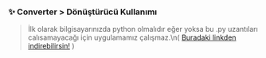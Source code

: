 ### ✨ Converter > Dönüştürücü Kullanımı

> İlk olarak bilgisayarınızda python olmalıdır eğer yoksa bu .py uzantıları calısamayacağı için uygulamamız çalışmaz.\n( [Buradaki linkden indirebilirsin!](https://www.python.org/) )
